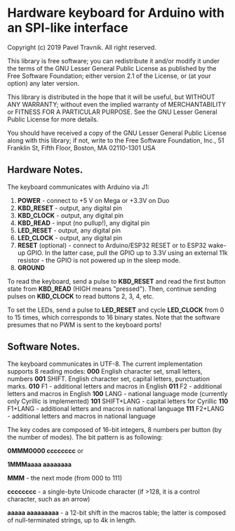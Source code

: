   # Hardware keyboard for Arduino with an SPI-like interface
  
  Copyright (c) 2019 Pavel Travnik.  All right reserved.

  This library is free software; you can redistribute it and/or
  modify it under the terms of the GNU Lesser General Public
  License as published by the Free Software Foundation; either
  version 2.1 of the License, or (at your option) any later version.

  This library is distributed in the hope that it will be useful,
  but WITHOUT ANY WARRANTY; without even the implied warranty of
  MERCHANTABILITY or FITNESS FOR A PARTICULAR PURPOSE.  See the GNU
  Lesser General Public License for more details.

  You should have received a copy of the GNU Lesser General Public
  License along with this library; if not, write to the Free Software
  Foundation, Inc., 51 Franklin St, Fifth Floor, Boston, MA  02110-1301  USA

  ## Hardware Notes.
  
  The keyboard communicates with Arduino via J1:
  1. **POWER** - connect to +5 V on Mega or +3.3V on Duo
  1. **KBD_RESET** - output, any digital pin
  1. **KBD_CLOCK** - output, any digital pin
  1. **KBD_READ** - input (no pullup!), any digital pin
  1. **LED_RESET** - output, any digital pin
  1. **LED_CLOCK** - output, any digital pin
  1. **RESET** (optional) - connect to Arduino/ESP32 RESET or to ESP32 wake-up GPIO. In the latter case, pull the GPIO up to 3.3V using an external 11k resistor - the GPIO is not powered up in the sleep mode. 
  1. **GROUND**
  
  To read the keyboard, send a pulse to **KBD_RESET** and read
  the first button state from **KBD_READ** (HIGH means "pressed").
  Then, continue sending pulses on **KBD_CLOCK** to read buttons
  2, 3, 4, etc.
  
  To set the LEDs, send a pulse to **LED_RESET** and cycle
  **LED_CLOCK** from 0 to 15 times, which corresponds to 16 binary states.
  Note that the software presumes that no PWM is sent to the keyboard ports!

  ## Software Notes.
  
  The keyboard communicates in UTF-8. The current implementation supports
  8 reading modes:
  **000** English character set, small letters, numbers
  **001** SHIFT. English character set, capital letters, punctuation marks.
  **010** F1 - additional letters and macros in English
  **011** F2 - additional letters and macros in English
  **100** LANG - national language mode (currently only Cyrillic is implemented)
  **101** SHIFT+LANG - capital letters for Cyrillic
  **110** F1+LANG - additional letters and macros in national language
  **111** F2+LANG - additional letters and macros in national language
  
  The key codes are composed of 16-bit integers, 8 numbers per button
  (by the number of modes). The bit pattern is as following:
  
  **0MMM0000 cccccccc** or
  
  **1MMMaaaa aaaaaaaa**
  
  **MMM** - the next mode (from 000 to 111)
  
  **cccccccc** - a single-byte Unicode character (if >128, it is a control character, such as an arrow)
  
  **aaaaa aaaaaaaaa** - a 12-bit shift in the macros table; the latter is composed of null-terminated strings, up to 4k in length.
